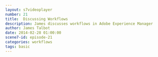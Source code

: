 ```yaml
---
layout: s7videoplayer
number: 21
title:  Discussing Workflows
description: James discusses workflows in Adobe Experience Manager 
author: James Talbot
date: 2014-02-28 01:00:00
scene7-id: episode-21
categories: workflows
tags: basic
---
```




